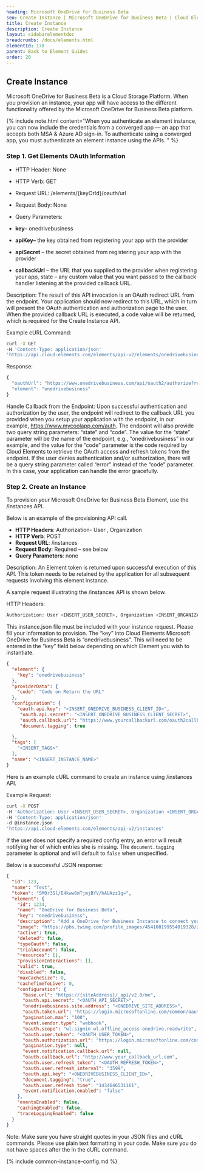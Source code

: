 ```yaml
---
heading: Microsoft OneDrive for Business Beta
seo: Create Instance | Microsoft OneDrive for Business Beta | Cloud Elements API Docs
title: Create Instance
description: Create Instance
layout: sidebarelementdoc
breadcrumbs: /docs/elements.html
elementId: 178
parent: Back to Element Guides
order: 20
---
```


## Create Instance

Microsoft OneDrive for Business Beta is a Cloud Storage Platform. When you provision an instance, your app will have access to the different functionality offered by the Microsoft OneDrive for Business Beta platform.

{% include note.html content="When you authenticate an element instance, you can now include the credentials from a converged app &mdash; an app that accepts both MSA & Azure AD sign-in. To authenticate using a converged app, you must authenticate an element instance using the APIs.  " %}

### Step 1. Get Elements OAuth Information

* HTTP Header: None
* HTTP Verb: GET
* Request URL: /elements/{keyOrId}/oauth/url
* Request Body: None
* Query Parameters:

* __key–__ onedrivebusiness
* __apiKey–__ the key obtained from registering your app with the provider
* __apiSecret__ – the secret obtained from registering your app with the provider
* __callbackUrl__ – the URL that you supplied to the provider when registering your app, state – any custom value that you want passed to the callback handler listening at the provided callback URL.

Description: The result of this API invocation is an OAuth redirect URL from the endpoint. Your application should now redirect to this URL, which in turn will present the OAuth authentication and authorization page to the user. When the provided callback URL is executed, a code value will be returned, which is required for the Create Instance API.

Example cURL Command:

```bash
curl -X GET
-H 'Content-Type: application/json'
'https://api.cloud-elements.com/elements/api-v2/elements/onedrivebusiness/oauth/url?apiKey=fake_OneDrive Business_api_key&apiSecret=fake_OneDrive Business_api_secret&callbackUrl=https://www.mycoolapp.com/auth&state=onedrivebusiness'
```

Response:

```javascript
{
  "oauthUrl": "https://www.onedrivebusiness.com/api/oauth2/authorize?response_type=code&client_id=insert_onedrivebusiness_client_id0&redirect_uri=https://www.mycoolapp.com/auth&state=onedrivebusiness",
  "element": "onedrivebusiness"
}
```

Handle Callback from the Endpoint:
Upon successful authentication and authorization by the user, the endpoint will redirect to the callback URL you provided when you setup your application with the endpoint, in our example, https://www.mycoolapp.com/auth. The endpoint will also provide two query string parameters: “state” and “code”. The value for the “state” parameter will be the name of the endpoint, e.g., “onedrivebusiness” in our example, and the value for the “code” parameter is the code required by Cloud Elements to retrieve the OAuth access and refresh tokens from the endpoint. If the user denies authentication and/or authorization, there will be a query string parameter called “error” instead of the “code” parameter. In this case, your application can handle the error gracefully.

### Step 2. Create an Instance

To provision your Microsoft OneDrive for Business Beta Element, use the /instances API.

Below is an example of the provisioning API call.

* __HTTP Headers__: Authorization- User <user secret>, Organization <organization secret>
* __HTTP Verb__: POST
* __Request URL__: /instances
* __Request Body__: Required – see below
* __Query Parameters__: none

Description: An Element token is returned upon successful execution of this API. This token needs to be retained by the application for all subsequent requests involving this element instance.

A sample request illustrating the /instances API is shown below.

HTTP Headers:

```bash
Authorization: User <INSERT_USER_SECRET>, Organization <INSERT_ORGANIZATION_SECRET>

```
This instance.json file must be included with your instance request.  Please fill your information to provision.  The “key” into Cloud Elements Microsoft OneDrive for Business Beta is “onedrivebusiness”.  This will need to be entered in the “key” field below depending on which Element you wish to instantiate.

```json
{
  "element": {
    "key": "onedrivebusiness"
  },
  "providerData": {
    "code": "Code on Return the URL"
  },
  "configuration": {
    "oauth.api.key": "<INSERT_ONEDRIVE_BUSINESS_CLIENT_ID>",
     "oauth.api.secret": "<INSERT_ONEDRIVE_BUSINESS_CLIENT_SECRET>",
     "oauth.callback.url": "https://www.yourcallbackurl.com/oauth2callback",
     "document.tagging": true

  },
  "tags": [
    "<INSERT_TAGS>"
  ],
  "name": "<INSERT_INSTANCE_NAME>"
}
```

Here is an example cURL command to create an instance using /instances API.

Example Request:

```bash
curl -X POST
-H 'Authorization: User <INSERT_USER_SECRET>, Organization <INSERT_ORGANIZATION_SECRET>'
-H 'Content-Type: application/json'
-d @instance.json
'https://api.cloud-elements.com/elements/api-v2/instances'
```

If the user does not specify a required config entry, an error will result notifying her of which entries she is missing. The `document.tagging` parameter is optional and will default to `false` when unspecified.

Below is a successful JSON response:

```json
{
  "id": 123,
  "name": "Test",
  "token": "5MOr3Sl/E4kww6mTjmjBYV/hAUAzz1g=",
  "element": {
    "id": 1234,
    "name": "OneDrive for Business Beta",
    "key": "onedrivebusiness",
    "description": "Add a OneDrive for Business Instance to connect your existing OneDrive for Business account to the Documents Hub, allowing you to manage files and folders. You will need your OneDrive for Business account information to add an instance.",
    "image": "https://pbs.twimg.com/profile_images/454108199554019328/zz4HhvrW.png",
    "active": true,
    "deleted": false,
    "typeOauth": false,
    "trialAccount": false,
    "resources": [],
    "provisionInteractions": [],
    "valid": true,
    "disabled": false,
    "maxCacheSize": 0,
    "cacheTimeToLive": 0,
    "configuration": {
      "base.url": "https://{siteAddress}/_api/v2.0/me",
      "oauth.api.secret": "<OAUTH_API_SECRET>",
      "onedrivebusiness.site.address": "<ONEDRIVE_SITE_ADDRESS>",
      "oauth.token.url": "https://login.microsoftonline.com/common/oauth2/token?api-version=2.0",
      "pagination.max": "100",
      "event.vendor.type": "webhook",
      "oauth.scope": "wl.signin wl.offline_access onedrive.readwrite",
      "oauth.user.token": "<OAUTH_USER_TOKEN>",
      "oauth.authorization.url": "https://login.microsoftonline.com/common/oauth2/authorize?api-version=2.0",
      "pagination.type": null,
      "event.notification.callback.url": null,
      "oauth.callback.url": "http://www.your_callback_url.com",
      "oauth.user.refresh_token": "<OAUTH_REFRESH_TOKEN>",
      "oauth.user.refresh_interval": "3599",
      "oauth.api.key": "<ONEDRIVEBUSINESS_CLIENT_ID>",
      "document.tagging": "true",
      "oauth.user.refresh_time": "1434646531161",
      "event.notification.enabled": "false"
    },
    "eventsEnabled": false,
    "cachingEnabled": false,
    "traceLoggingEnabled": false
  }
}
```

Note:  Make sure you have straight quotes in your JSON files and cURL commands.  Please use plain text formatting in your code.  Make sure you do not have spaces after the in the cURL command.

{% include common-instance-config.md %}
